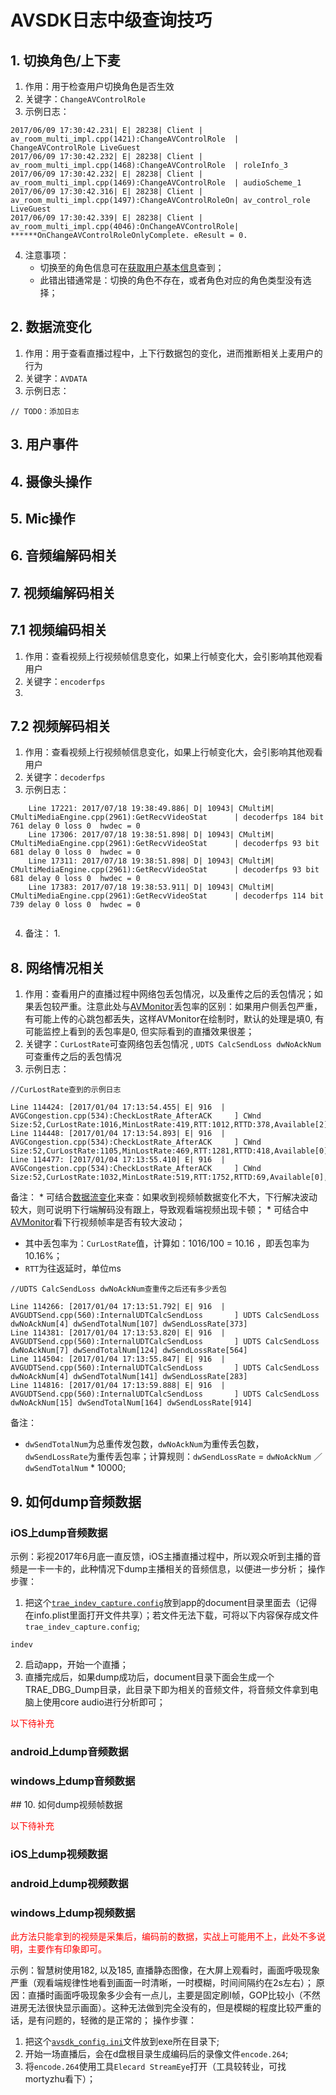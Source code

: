 # AVSDK日志中级查询技巧

## <a name="log_changecontrolrole">1. 切换角色/上下麦</a>
1. 作用：用于检查用户切换角色是否生效
2. 关键字：`ChangeAVControlRole`
3. 示例日志：

```
2017/06/09 17:30:42.231| E| 28238| Client | av_room_multi_impl.cpp(1421):ChangeAVControlRole  | ChangeAVControlRole LiveGuest
2017/06/09 17:30:42.232| E| 28238| Client | av_room_multi_impl.cpp(1468):ChangeAVControlRole  | roleInfo_3
2017/06/09 17:30:42.232| E| 28238| Client | av_room_multi_impl.cpp(1469):ChangeAVControlRole  | audioScheme_1
2017/06/09 17:30:42.316| E| 28238| Client | av_room_multi_impl.cpp(1497):ChangeAVControlRoleOn| av_control_role LiveGuest
2017/06/09 17:30:42.339| E| 28238| Client | av_room_multi_impl.cpp(4046):OnChangeAVControlRole| ******OnChangeAVControlRoleOnlyComplete. eResult = 0.
```
4. 注意事项：
	* 切换至的角色信息可在<a href="AVSDK日志分析_基础流程.md/#log_getuserinfo">获取用户基本信息</a>查到；
	* 此错出错通常是：切换的角色不存在，或者角色对应的角色类型没有选择；


## <a name="log_avdata">2. 数据流变化</a>
1. 作用：用于查看直播过程中，上下行数据包的变化，进而推断相关上麦用户的行为
2. 关键字：`AVDATA`
3. 示例日志：

```
// TODO：添加日志
```

## <a name="log_eventid">3. 用户事件</a>

## <a name="log_camera">4. 摄像头操作</a>

## <a name="log_mic">5. Mic操作</a>

## <a name="log_audioencdec">6. 音频编解码相关</a>

## <a name="log_videoencdec">7. 视频编解码相关</a>

## <a name="log_videoenc">7.1 视频编码相关</a>
1. 作用：查看视频上行视频帧信息变化，如果上行帧变化大，会引影响其他观看用户
2. 关键字：`encoderfps`
3. 
## <a name="log_videodec">7.2 视频解码相关</a>
1. 作用：查看视频上行视频帧信息变化，如果上行帧变化大，会引影响其他观看用户
2. 关键字：`decoderfps`
3. 示例日志：

```
	Line 17221: 2017/07/18 19:38:49.886| D| 10943| CMultiM| CMultiMediaEngine.cpp(2961):GetRecvVideoStat      | decoderfps 184 bit 761 delay 0 loss 0  hwdec = 0	Line 17306: 2017/07/18 19:38:51.898| D| 10943| CMultiM| CMultiMediaEngine.cpp(2961):GetRecvVideoStat      | decoderfps 93 bit 681 delay 0 loss 0  hwdec = 0	Line 17311: 2017/07/18 19:38:51.898| D| 10943| CMultiM| CMultiMediaEngine.cpp(2961):GetRecvVideoStat      | decoderfps 93 bit 681 delay 0 loss 0  hwdec = 0	Line 17383: 2017/07/18 19:38:53.911| D| 10943| CMultiM| CMultiMediaEngine.cpp(2961):GetRecvVideoStat      | decoderfps 114 bit 739 delay 0 loss 0  hwdec = 0
	
```
4. 备注： 1.
## <a name="log_net">8. 网络情况相关</a>
1. 作用：查看用户的直播过程中网络包丢包情况，以及重传之后的丢包情况；如果丢包较严重。注意此处与[AVMonitor](http://avq.server.com/reportapp/)丢包率的区别：如果用户侧丢包严重，有可能上传的心跳包都丢失，这样AVMonitor在绘制时，默认的处理是填0, 有可能监控上看到的丢包率是0, 但实际看到的直播效果很差；
2. 关键字：`CurLostRate`可查网络包丢包情况 , `UDTS CalcSendLoss dwNoAckNum`可查重传之后的丢包情况
3. 示例日志：

```
//CurLostRate查到的示例日志

Line 114424: [2017/01/04 17:13:54.455| E| 916  | AVGCongestion.cpp(534):CheckLostRate_AfterACK     ] CWnd Size:52,CurLostRate:1016,MinLostRate:419,RTT:1012,RTTD:378,Available[2],MaxCwnd:210,MinCwnd:52Line 114448: [2017/01/04 17:13:54.893| E| 916  | AVGCongestion.cpp(534):CheckLostRate_AfterACK     ] CWnd Size:52,CurLostRate:1105,MinLostRate:469,RTT:1281,RTTD:418,Available[0],MaxCwnd:210,MinCwnd:52Line 114477: [2017/01/04 17:13:55.410| E| 916  | AVGCongestion.cpp(534):CheckLostRate_AfterACK     ] CWnd Size:52,CurLostRate:1032,MinLostRate:519,RTT:1752,RTTD:69,Available[0],MaxCwnd:251,MinCwnd:52
```
备注：
	* 可结合<a href="#log_avdata">数据流变化</a>来查：如果收到视频帧数据变化不大，下行解决波动较大，则可说明下行端解码没有跟上，导致观看端视频出现卡顿；
	* 可结合中[AVMonitor](http://avq.server.com/reportapp/)看下行视频帧率是否有较大波动；

* 其中丢包率为：`CurLostRate`值，计算如：1016/100 = 10.16 ，即丢包率为10.16%；
* `RTT`为往返延时，单位ms

```
//UDTS CalcSendLoss dwNoAckNum查重传之后还有多少丢包

Line 114266: [2017/01/04 17:13:51.792| E| 916  | AVGUDTSend.cpp(560):InternalUDTCalcSendLoss       ] UDTS CalcSendLoss dwNoAckNum[4] dwSendTotalNum[107] dwSendLossRate[373]Line 114381: [2017/01/04 17:13:53.820| E| 916  | AVGUDTSend.cpp(560):InternalUDTCalcSendLoss       ] UDTS CalcSendLoss dwNoAckNum[7] dwSendTotalNum[124] dwSendLossRate[564]Line 114504: [2017/01/04 17:13:55.847| E| 916  | AVGUDTSend.cpp(560):InternalUDTCalcSendLoss       ] UDTS CalcSendLoss dwNoAckNum[4] dwSendTotalNum[141] dwSendLossRate[283]Line 114816: [2017/01/04 17:13:59.888| E| 916  | AVGUDTSend.cpp(560):InternalUDTCalcSendLoss       ] UDTS CalcSendLoss dwNoAckNum[15] dwSendTotalNum[164] dwSendLossRate[914]
```
备注：

* `dwSendTotalNum`为总重传发包数，`dwNoAckNum`为重传丢包数，`dwSendLossRate`为重传丢包率；计算规则：`dwSendLossRate` = `dwNoAckNum` ／ `dwSendTotalNum` * 10000;



## <a name="log_dumpaudio">9. 如何dump音频数据</a>


### <a name="log_dumpaudio_ios">iOS上dump音频数据</a>
示例：彩视2017年6月底一直反馈，iOS主播直播过程中，所以观众听到主播的音频是一卡一卡的，此种情况下dump主播相关的音频信息，以便进一步分析；
操作步骤：
1. 把这个<a href="trae_indev_capture.config">`trae_indev_capture.config`</a>放到app的document目录里面去（记得在info.plist里面打开文件共享）；若文件无法下载，可将以下内容保存成文件`trae_indev_capture.config`;

```
indev

```

2. 启动app，开始一个直播；
3. 直播完成后，如果dump成功后，document目录下面会生成一个TRAE_DBG_Dump目录，此目录下即为相关的音频文件，将音频文件拿到电脑上使用core audio进行分析即可；


<font color=red> 以下待补充
### <a name="log_dumpaudio_android">android上dump音频数据</a>
### <a name="log_dumpaudio_windows">windows上dump音频数据</a>
</font>
## <a name="log_dumpvideo">10. 如何dump视频帧数据</a>

<font color=red> 以下待补充
### <a name="log_dumpvideo_ios">iOS上dump视频数据</a>
### <a name="log_dumpvideo_android">android上dump视频数据</a>

</font>

### <a name="log_dumpvideo_windows">windows上dump视频数据</a>
<font color=red>此方法只能拿到的视频是采集后，编码前的数据，实战上可能用不上，此处不多说明，主要作有印象即可。</font>

示例：智慧树使用182, 以及185, 直播静态图像，在大屏上观看时，画面呼吸现象严重（观看端规律性地看到画面一时清晰，一时模糊，时间间隔约在2s左右）；
原因：直播时画面呼吸现象多少会有一点儿，主要是固定刷I帧，GOP比较小（不然进房无法很快显示画面）。这种无法做到完全没有的，但是模糊的程度比较严重的话，是有问题的，轻微的是正常的；
操作步骤：

1. 把这个<a href="avsdk_config.ini">`avsdk_config.ini`</a>文件放到exe所在目录下;
2. 开始一场直播后，会在d盘根目录生成编码后的录像文件`encode.264`;
3. 将`encode.264`使用工具`Elecard StreamEye`打开（工具较转业，可找mortyzhu看下）；




